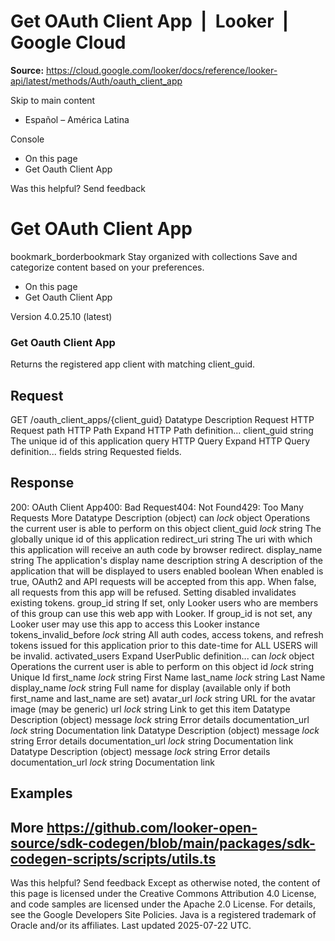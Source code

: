 # Get OAuth Client App  |  Looker  |  Google Cloud

**Source:** https://cloud.google.com/looker/docs/reference/looker-api/latest/methods/Auth/oauth_client_app

Skip to main content 


  * Español – América Latina

Console 
  * On this page
  * Get Oauth Client App




Was this helpful?
Send feedback 
#  Get OAuth Client App
bookmark_borderbookmark Stay organized with collections  Save and categorize content based on your preferences.
  * On this page
  * Get Oauth Client App


Version 4.0.25.10 (latest) 
### Get Oauth Client App
Returns the registered app client with matching client_guid.
## Request
GET /oauth_client_apps/{client_guid} 
Datatype
Description
Request
HTTP Request 
path
HTTP Path 
Expand HTTP Path definition... 
client_guid
string 
The unique id of this application
query
HTTP Query 
Expand HTTP Query definition... 
fields
string 
Requested fields.
## Response
200: OAuth Client App400: Bad Request404: Not Found429: Too Many Requests More
Datatype
Description
(object)
can
_lock_
object 
Operations the current user is able to perform on this object
client_guid
_lock_
string 
The globally unique id of this application
redirect_uri
string 
The uri with which this application will receive an auth code by browser redirect.
display_name
string 
The application's display name
description
string 
A description of the application that will be displayed to users
enabled
boolean 
When enabled is true, OAuth2 and API requests will be accepted from this app. When false, all requests from this app will be refused. Setting disabled invalidates existing tokens.
group_id
string 
If set, only Looker users who are members of this group can use this web app with Looker. If group_id is not set, any Looker user may use this app to access this Looker instance
tokens_invalid_before
_lock_
string 
All auth codes, access tokens, and refresh tokens issued for this application prior to this date-time for ALL USERS will be invalid.
activated_users
Expand UserPublic definition... 
can
_lock_
object 
Operations the current user is able to perform on this object
id
_lock_
string 
Unique Id
first_name
_lock_
string 
First Name
last_name
_lock_
string 
Last Name
display_name
_lock_
string 
Full name for display (available only if both first_name and last_name are set)
avatar_url
_lock_
string 
URL for the avatar image (may be generic)
url
_lock_
string 
Link to get this item
Datatype
Description
(object)
message
_lock_
string 
Error details
documentation_url
_lock_
string 
Documentation link
Datatype
Description
(object)
message
_lock_
string 
Error details
documentation_url
_lock_
string 
Documentation link
Datatype
Description
(object)
message
_lock_
string 
Error details
documentation_url
_lock_
string 
Documentation link
## Examples
More
https://github.com/looker-open-source/sdk-codegen/blob/main/packages/sdk-codegen-scripts/scripts/utils.ts   
---  
Was this helpful?
Send feedback 
Except as otherwise noted, the content of this page is licensed under the Creative Commons Attribution 4.0 License, and code samples are licensed under the Apache 2.0 License. For details, see the Google Developers Site Policies. Java is a registered trademark of Oracle and/or its affiliates.
Last updated 2025-07-22 UTC.


